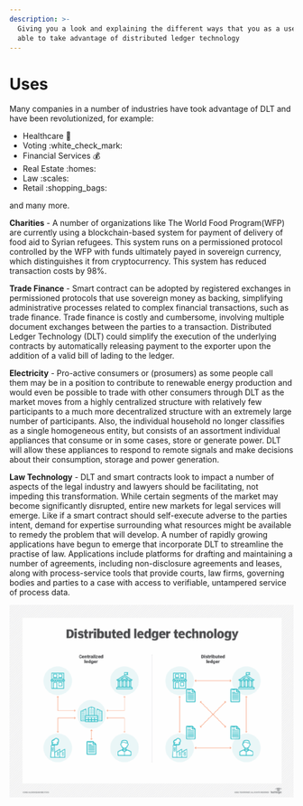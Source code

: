 ```yaml
---
description: >-
  Giving you a look and explaining the different ways that you as a user will be
  able to take advantage of distributed ledger technology
---
```


# Uses

Many companies in a number of industries have took advantage of DLT and have been revolutionized, for example:&#x20;

* Healthcare       :hospital:                                                                               &#x20;
* Voting      :white\_check\_mark:
* Financial Services    :moneybag:
* Real Estate     :homes:
* Law    :scales:
* Retail     :shopping\_bags:

and many more.

**Charities** - A number of organizations like The World Food Program(WFP) are currently using a blockchain-based system for payment of delivery of food aid to Syrian refugees. This system runs on a permissioned protocol controlled by the WFP with funds ultimately payed in sovereign currency, which distinguishes it from cryptocurrency. This system has reduced transaction costs by 98%.&#x20;

**Trade Finance** - Smart contract can be adopted by registered exchanges in permissioned protocols that use sovereign money as backing, simplifying administrative processes related to complex financial transactions, such as trade finance. Trade finance is costly and cumbersome, involving multiple document exchanges between the parties to a transaction. Distributed Ledger Technology (DLT) could simplify the execution of the underlying contracts by automatically releasing payment to the exporter upon the addition of a valid bill of lading to the ledger.&#x20;

**Electricity** - Pro-active consumers or (prosumers) as some people call them may be in a position to contribute to renewable energy production and would even be possible to trade with other consumers through DLT as the market moves from a highly centralized structure with relatively few participants to a much more decentralized structure with an extremely large number of participants. Also, the individual household no longer classifies as a single homogeneous entity, but consists of an assortment individual appliances that consume or in some cases, store or generate power. DLT will allow these appliances to respond to remote signals and make decisions about their consumption, storage and power generation.&#x20;

**Law Technology** - DLT and smart contracts look to impact a number of aspects of the legal industry and lawyers should be facilitating, not impeding this transformation. While certain segments of the market may become significantly disrupted, entire new markets for legal services will emerge. Like if a smart contract should self-execute adverse to the parties intent, demand for expertise surrounding what resources might be available to remedy the problem that will develop. A number of rapidly growing applications have begun to emerge that incorporate DLT to streamline the practise of law. Applications include platforms for drafting and maintaining a number of agreements, including non-disclosure agreements and leases, along with process-service tools that provide courts, law firms, governing bodies and parties to a case with access to verifiable, untampered service of process data.&#x20;







![](../../../.gitbook/assets/image.png)

